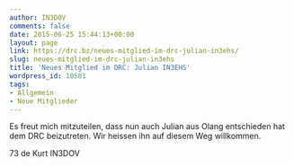 ```yaml
---
author: IN3DOV
comments: false
date: 2015-06-25 15:44:13+00:00
layout: page
link: https://drc.bz/neues-mitglied-im-drc-julian-in3ehs/
slug: neues-mitglied-im-drc-julian-in3ehs
title: 'Neues Mitglied im DRC: Julian IN3EHS'
wordpress_id: 10581
tags:
- Allgemein
- Neue Mitglieder
---
```


Es freut mich mitzuteilen, dass nun auch Julian aus Olang entschieden hat dem DRC beizutreten. Wir heissen ihn auf diesem Weg willkommen.

73 de Kurt IN3DOV
